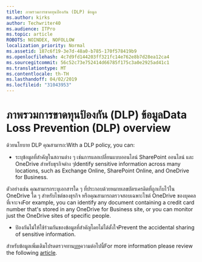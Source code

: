 ```yaml
---
title: ภาพรวมการขาดทุนป้องกัน (DLP) ข้อมูล
ms.author: kirks
author: Techwriter40
ms.audience: ITPro
ms.topic: article
ROBOTS: NOINDEX, NOFOLLOW
localization_priority: Normal
ms.assetid: 187c6f19-3e7d-48a0-b785-170f578419b9
ms.openlocfilehash: 4c7d9fd144203ff321fc14e762e8b7d28ea12ca4
ms.sourcegitcommit: 56c52c73e752414d66785f175c3a0e2925ad41c1
ms.translationtype: MT
ms.contentlocale: th-TH
ms.lasthandoff: 04/02/2019
ms.locfileid: "31043953"
---
```

# <a name="data-loss-prevention-dlp-overview"></a><span data-ttu-id="98585-102">ภาพรวมการขาดทุนป้องกัน (DLP) ข้อมูล</span><span class="sxs-lookup"><span data-stu-id="98585-102">Data Loss Prevention (DLP) overview</span></span>

<span data-ttu-id="98585-103">ด้วยนโยบาย DLP คุณสามารถ:</span><span class="sxs-lookup"><span data-stu-id="98585-103">With a DLP policy, you can:</span></span>

- <span data-ttu-id="98585-104">ระบุข้อมูลที่สำคัญในสถานต่าง ๆ เช่นการแลกเปลี่ยนแบบออนไลน์ SharePoint ออนไลน์ และ OneDrive สำหรับธุรกิจต่าง ๆ</span><span class="sxs-lookup"><span data-stu-id="98585-104">Identify sensitive information across many locations, such as Exchange Online, SharePoint Online, and OneDrive for Business.</span></span>


<span data-ttu-id="98585-105">ตัวอย่างเช่น คุณสามารถระบุเอกสารใด ๆ ที่ประกอบด้วยหมายเลขบัตรเครดิตที่ถูกเก็บไว้ใน OneDrive ใด ๆ สำหรับไซต์ของธุรกิจ หรือคุณสามารถตรวจสอบเฉพาะไซต์ OneDrive ของบุคคลที่เจาะจง</span><span class="sxs-lookup"><span data-stu-id="98585-105">For example, you can identify any document containing a credit card number that's stored in any OneDrive for Business site, or you can monitor just the OneDrive sites of specific people.</span></span>

- <span data-ttu-id="98585-106">ป้องกันไม่ให้ใช้ร่วมกันของข้อมูลที่สำคัญโดยไม่ได้ตั้งใจ</span><span class="sxs-lookup"><span data-stu-id="98585-106">Prevent the accidental sharing of sensitive information.</span></span>


<span data-ttu-id="98585-107">สำหรับข้อมูลเพิ่มเติมโปรดตรวจทาน[บท](https://docs.microsoft.com/en-us/office365/securitycompliance/data-loss-prevention-policies)ความต่อไปนี้</span><span class="sxs-lookup"><span data-stu-id="98585-107">For more information please review the following [article](https://docs.microsoft.com/en-us/office365/securitycompliance/data-loss-prevention-policies).</span></span>

